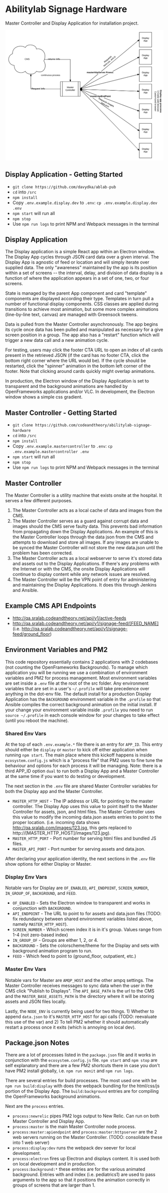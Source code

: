 # Abilitylab Signage Hardware
Master Controller and Display Application for installation project.

![Tech Diagram](tech_diagram.png?raw=true "Tech Diagram")

## Display Application - Getting Started
* `git clone https://github.com/davydka/ablab-pub`
*  `cd` into `/src`
* `npm install`
*  Copy `.env.example.display.dev` to `.env`: `cp .env.example.display.dev .env`
* `npm start` will run all 
* `npm stop`
* Use `npm run logs` to print NPM and Webpack messages in the terminal

## Display Application
The Display application is a simple React app within an Electron window. The Display App cycles through JSON card data over a given interval. The Display App is agnostic of feed or location and will simply iterate over supplied data. The only "awareness" maintained by the app is its position within a set of screens -- the interval, delay, and division of data display is a function of where the application appears in a set of one, two, or four screens. 

State is managed by the parent App component and  card "template" components are displayed according their type. Templates in turn pull a number of functional display components. CSS classes are applied during transitions to achieve most animation, but some more complex animations (line-by-line text, canvas) are managed with Greensock tweens. 

Data is pulled from the Master Controller asynchronously. The app begins its cycle once data has been pulled and manipulated as necessary for a give screen position in a group. The app also has a "restart" function which will trigger a new data call and a new animation cycle. 

For testing, users may click the footer CTA URL to open an index of all cards present in the retrieved JSON (if the card has no footer CTA, click the bottom right corner where the URL would be). If the cycle should be restarted, click the "spinner" animation in the bottom left corner of the footer. Note that clicking around cards quickly might overlap animations. 

In production, the Electron window of the Display Application is set to transparent and the background animations are handled by OpenFrameworks applications and/or VLC. In development, the Electron window shows a simple css gradient.


## Master Controller - Getting Started
* `git clone https://github.com/codeandtheory/abilitylab-signage-hardware`
*  `cd` into `/src`
* `npm install`
*  Copy `.env.example.mastercontroller` to `.env`: `cp .env.example.mastercontroller .env`
* `npm start` will run all 
* `npm stop`
* Use `npm run logs` to print NPM and Webpack messages in the terminal

## Master Controller
The Master Controller is a utility machine that exists onsite at the hospital. It serves a few different purposes. 
  1) The Master Controller acts as a local cache of data and images from the CMS. 
  2) The Master Controller serves as a guard against corrupt data and images should the CMS serve faulty data. This prevents bad information from propagating down the Display Applications. An example of this is the Master Controller loops through the data json from the CMS and attempts to download and store all images. If any images are unable to be synced the Master Controller will not store the new data.json until the problem has been corrected. 
  3) The Master Controller acts as a local webserver to serve it's stored data and assets out to the Display Applications. If there's any problems with the Internet or with the CMS, the onsite Display Applications will continue to display content while any network issues are resolved. 
  4) The Master Controller will be the VPN point of entry for administering and maintaining the Display Applications. It does this through Jenkins and Ansible.
  
## Example CMS API Endpoints
  * http://qa.sralab.codeandtheory.net/api/v1/active-feeds
  * http://qa.sralab.codeandtheory.net/api/v1/signage-feed/[FEED_NAME] (i.e. http://qa.sralab.codeandtheory.net/api/v1/signage-feed/ground_floor)
  
## Environment Variables and PM2
This code repository essentially contains 2 applications with 2 codebases (not counting the OpenFrameworks Backgrounds). To manage which application you will be running we use a combination of environment variables and PM2 for process management. Most environment variables are set inside a `.env` file at the root of the src folder. Any environment variables that are set in a user's `~/.profile` will take precedence over anything in the dot-env file. The default install for a production Display Application has the `BACKGROUND` environment variable in the `.profile` so that Ansible compiles the correct background animation on the initial install. If your change your environment variable inside `.profile` you need to run `source ~/.profile` in each console window for your changes to take effect (until you reboot the machine).


### Shared Env Vars
At the top of each `.env.example.*` file there is an entry for `APP_ID`. This entry should either be `display` or `master` to kick off either application when running `npm start`. The main place where this kickoff happens is inside `ecosystem.config.js` which is a "process file" that PM2 uses to fine tune the behaviour and options for each process it will be managing. Note: there is a third APP_ID option `dual` to run both a Display App and a Master Controller at the same time if you want to do testing or development.

The next section in the `.env` file are shared Master Controller variables for both the Display app and the Master Controller.
  * `MASTER_HTTP_HOST` - The IP address or URL for pointing to the master controller. The Display App uses this value to point itself to the Master Controller for assets, json, and html files. The Master Controller uses this value to modify the incoming data.json assets entries to point to the proper location. (i.e. incoming data shows http://qa.sralab.com/images/123.jsg, this gets replaced to http://[MASTER_HTTP_HOST]/images/123.jpg).
  * `MASTER_HTTP_PORT` - Port number for serving html files and bundled JS files.
  * `MASTER_API_PORT` - Port number for serving assets and data.json.

After declaring your application identity, the next sections in the `.env` file show options for either Display or Master. 

### Display Env Vars
Notable vars for Display are `OF_ENABLED`, `API_ENDPOINT`, `SCREEN_NUMBER`, `IN_GROUP_OF`, `BACKGROUND`, and `FEED`. 
  * `OF_ENABLED` - Sets the Electron window to transparent and works in conjunction with `BACKGROUND`.
  * `API_ENDPOINT` - The URL to point to for assets and data.json files (TODO: fix redundancy between shared environment variables listed above, namely `MASTER_HTTP_HOST`).
  * `SCREEN_NUMBER` - Which screen index it is in it's group. Values range from 1-4 (not zero-based index)
  * `IN_GROUP_OF` - Groups are either 1, 2, or 4.
  * `BACKGROUND` - Sets the colorscheme/theme for the Display and sets with background animation program to run.
  * `FEED` - Which feed to point to (ground_floor, outpatient, etc.)


### Master Env Vars
Notable vars for Master are `AMQP_HOST` and the other ampq settings. The Master Controller receives messages to sync data when the user in the CMS click "Publish to Displays". The `API_BASE_PATH` is the url to the CMS and the `MASTER_BASE_ASSETS_PATH` is the directory where it will be storing assets and JSON files locally.

Lastly, the `NODE_ENV` is currently being used for two things. 1) Whether to append `data.json` to it's `MASTER_HTTP_HOST` for api calls (TODO: reevaluate this use of the var) and 2) To tell PM2 whether it should automatically restart a process once it exits (which is annoying on local dev).

## Package.json Notes
There are a lot of processes listed in the `package.json` file and it works in conjunction with the `ecosystem.config.js` file. `npm start` and `npm stop` are self explanatory and there are a few PM2 shortcuts there in case you don't have PM2 install globally, i.e. `npm run monit` and `npm run logs`.

There are several entries for build processes. The most used one with be `npm run build:display` with does the webpack bundling for the html/css/js portion of the Display App. The `build:background` entries are for compiling the OpenFrameworks background animations.

Next are the `process` entries. 
  * `process:newrelic` pipes PM2 logs output to New Relic. Can run on both Master Controller and Display App.
  * `process:master` is the main Master Controller node process.
  * `process:master:apiendpoint` and `process:master:httpserver` are the 2 web servers running on the Master Controller. (TODO: consolidate these into 1 web server)
  * `process:display:dev` runs the webpack dev seever for local development.
  * `process:electron` fires up Electron and displays content. It is used both on local development and in production.
  * `process:background:*` these entries are for the various animated background. Entries with and index (i.e. pediatrics1) are used to pass arguments to the app so that it positions the animation correctly in groups of screens that are larger than 1.
  
